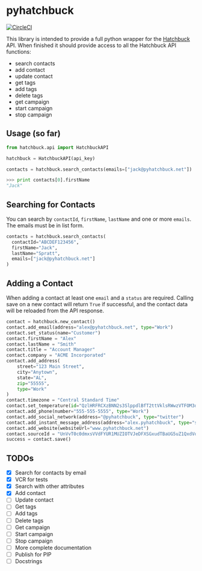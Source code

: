 # pyhatchbuck

[![CircleCI](https://circleci.com/gh/jakesen/pyhatchbuck.svg?style=svg)](https://circleci.com/gh/jakesen/pyhatchbuck)

This library is intended to provide a full python wrapper for the [Hatchbuck][hatchbuck] API. When finished it should provide access to all the Hatchbuck API functions:

* search contacts
* add contact
* update contact
* get tags
* add tags
* delete tags
* get campaign
* start campaign
* stop campaign

[hatchbuck]: http://www.hatchbuck.com

## Usage (so far)

```py
from hatchbuck.api import HatchbuckAPI

hatchbuck = HatchbuckAPI(api_key)

contacts = hatchbuck.search_contacts(emails=["jack@pyhatchbuck.net"])

>>> print contacts[0].firstName
"Jack"
```

## Searching for Contacts

You can search by `contactId`, `firstName`, `lastName` and one or more `emails`. The emails must be in list form.

```py
contacts = hatchbuck.search_contacts(
  contactId="ABCDEF123456",
  firstName="Jack",
  lastName="Spratt",
  emails=["jack@pyhatchbuck.net"]
)
```

## Adding a Contact

When adding a contact at least one `email` and a `status` are required. Calling save on a new contact will return `True` if successful, and the contact data will be reloaded from the API response.

```py
contact = hatchbuck.new_contact()
contact.add_email(address="alex@pyhatchbuck.net", type="Work")
contact.set_status(name="Customer")
contact.firstName = "Alex"
contact.lastName = "Smith"
contact.title = "Account Manager"
contact.company = "ACME Incorporated"
contact.add_address(
    street="123 Main Street",
    city="Anytown",
    state="AL",
    zip="55555",
    type="Work"
)
contact.timezone = "Central Standard Time"
contact.set_temperature(id="QzlHRFRCXzBNN2s3SlppdlBfT2ttVklsRWwzVTFOM3d6SWNJV0xzZkFHODE1")
contact.add_phone(number="555-555-5555", type="Work")
contact.add_social_network(address="@pyhatchbuck", type="twitter")
contact.add_instant_message_address(address="alex.pyhatchbuck", type="skype")
contact.add_website(websiteUrl="www.pyhatchbuck.net")
contact.sourceId = "UnVvT0c0dmxsVVdFYUR1MUZIOTVJeDFXSGxudTBaUG5uZ1QxdVo1aElUVTE1"
success = contact.save()
```

## TODOs

- [x] Search for contacts by email
- [x] VCR for tests
- [x] Search with other attributes
- [x] Add contact
- [ ] Update contact
- [ ] Get tags
- [ ] Add tags
- [ ] Delete tags
- [ ] Get campaign
- [ ] Start campaign
- [ ] Stop campaign
- [ ] More complete documentation
- [ ] Publish for PIP
- [ ] Docstrings
